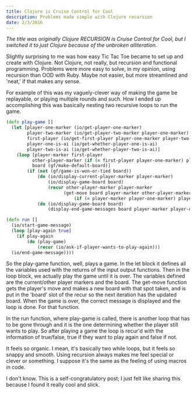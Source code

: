 ```yaml
---
title: Clojure is Cruise Control for Cool
description: Problems made simple with Clojure recursion
date: 2/3/2016
---
```


*The title was originally Clojure RECURSION is Cruise Control for Cool, but I switched it to just Clojure because of the unbroken alliteration.*

Slightly surprising to me was how easy Tic Tac Toe became to set up and create with Clojure. Not Clojure, not really, but recursion and functional programming. Problems were more easy to solve, in my opinion, using recursion than OOD with Ruby. Maybe not easier, but more streamlined and 'neat,' if that makes any sense.

For example of this was my vaguely-clever way of making the game be replayable, or playing multiple rounds and such. How I ended up accomplishing this was basically nesting two recursive loops to run the game.

```clojure
(defn play-game []
  (let [player-one-marker (io/get-player-one-marker)
        player-two-marker (io/get-player-two-marker player-one-marker)
        first-player (io/get-first-player player-one-marker player-two-marker)
        player-one-is-ai (io/get-whether-player-one-is-ai)
        player-two-is-ai (io/get-whether-player-two-is-ai)]
    (loop [player-marker first-player
          other-player-marker (if (= first-player player-one-marker) player-two-marker player-one-marker)
          board (gf/make-default-board)]
        (if (not (gf/game-is-won-or-tied board))
            (do (io/display-current-player-marker player-marker)
                (io/display-game-board board)
                (recur other-player-marker player-marker
                      (get-move board player-marker other-player-marker
                          (if (= player-marker player-one-marker) player-one-is-ai player-two-is-ai))))
            (do (io/display-game-board board)
                (display-end-game-messages board player-marker player-one-marker))))))

(defn run []
  (io/start-game-message)
  (loop [play-again true]
    (if play-again
        (do (play-game)
            (recur (io/ask-if-player-wants-to-play-again)))
  (io/end-game-message))))
```

So the play-game function, well, plays a game. In the let block it defines all the variables used with the returns of the input output functions. Then in the loop block, we actually play the game until it is over. The variables defined are the current/other player markers and the board. The get-move function gets the player's move and makes a new board with that spot taken, and is put in the 'board' slot of the recur so the next iteration has the updated board. When the game is over, the correct message is displayed and the loop is done. For that function.

In the run function, where play-game is called, there is another loop that has to be gone through and it is the one determining whether the player still wants to play. So after playing a game the loop is recur'd with the information of true/false, true if they want to play again and false if not.

It feels so organic. I mean, it's basically two while loops, but it feels so snappy and smooth. Using recursion always makes me feel special or clever or something. I suppose it's the same as the feeling of using macros in code.

I don't know. This is a self-congratulatory post; I just felt like sharing this because I found it really cool and slick.

